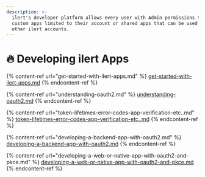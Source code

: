```yaml
---
description: >-
  ilert's developer platform allows every user with Admin permissions to create
  custom apps limited to their account or shared apps that can be used by all
  other ilert accounts.
---
```


# 🔥 Developing ilert Apps

{% content-ref url="get-started-with-ilert-apps.md" %}
[get-started-with-ilert-apps.md](get-started-with-ilert-apps.md)
{% endcontent-ref %}

{% content-ref url="understanding-oauth2.md" %}
[understanding-oauth2.md](understanding-oauth2.md)
{% endcontent-ref %}

{% content-ref url="token-lifetimes-error-codes-app-verification-etc..md" %}
[token-lifetimes-error-codes-app-verification-etc..md](token-lifetimes-error-codes-app-verification-etc..md)
{% endcontent-ref %}

{% content-ref url="developing-a-backend-app-with-oauth2.md" %}
[developing-a-backend-app-with-oauth2.md](developing-a-backend-app-with-oauth2.md)
{% endcontent-ref %}

{% content-ref url="developing-a-web-or-native-app-with-oauth2-and-pkce.md" %}
[developing-a-web-or-native-app-with-oauth2-and-pkce.md](developing-a-web-or-native-app-with-oauth2-and-pkce.md)
{% endcontent-ref %}
